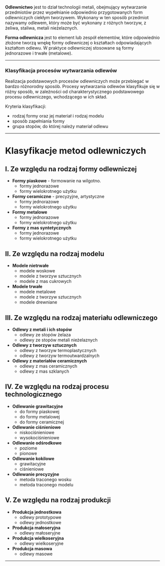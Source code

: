 **Odlewnictwo** jest to dział technologii metali, obejmujący wytwarzanie przedmiotów przez wypełnianie odpowiednio przygotowanych form odlewniczych ciekłym tworzywem. Wykonany w ten sposób przedmiot nazywamy odlewem, który może być wykonany z różnych tworzyw, z żeliwa, staliwa, metali nieżelaznych.

**Forma odlewnicza** jest to element lub zespół elementów, które odpowiednio złożone tworzą wnękę formy odlewniczej o kształtach odpowiadających kształtom odlewu. W praktyce odlewniczej stosowane są formy jednorazowe i trwałe (metalowe).

---

### Klasyfikacja procesów wytwarzania odlewów

Realizacja podstawowych procesów odlewniczych może przebiegać w bardzo różnorodny sposób.
Procesy wytwarzania odlewów klasyfikuje się w różny sposób, w zależności od charakterystycznego podstawowego procesu odlewniczego, wchodzącego w ich skład.

Kryteria klasyfikacji:
- rodzaj formy oraz jej materiał i rodzaj modelu
- sposób zapełniania formy
- grupa stopów, do której należy materiał odlewu
---

# Klasyfikacje metod odlewniczych

## I. Ze względu na rodzaj formy odlewniczej

- **Formy piaskowe** - formowanie na wilgotno.
  - formy jednorazowe
  - formy wielokrotnego użytku
- **Formy ceramiczne** - precyzyjne, artystyczne
  - formy jednorazowe
  - formy wielokrotnego użytku
- **Formy metalowe**
  - formy jednorazowe
  - formy wielokrotnego użytku
- **Formy z mas syntetycznych**
  - formy jednorazowe
  - formy wielokrotnego użytku

## II. Ze względu na rodzaj modelu

- **Modele nietrwałe**
  - modele woskowe
  - modele z tworzyw sztucznych
  - modele z mas cukrowych
- **Modele trwałe**
  - modele metalowe
  - modele z tworzyw sztucznych
  - modele drewniane

## III. Ze względu na rodzaj materiału odlewniczego

- **Odlewy z metali i ich stopów**
  - odlewy ze stopów żelaza
  - odlewy ze stopów metali nieżelaznych
- **Odlewy z tworzyw sztucznych**
  - odlewy z tworzyw termoplastycznych
  - odlewy z tworzyw termoutwardzalnych
- **Odlewy z materiałów ceramicznych**
  - odlewy z mas ceramicznych
  - odlewy z mas szklanych

## IV. Ze względu na rodzaj procesu technologicznego

- **Odlewanie grawitacyjne**
  - do formy piaskowej
  - do formy metalowej
  - do formy ceramicznej
- **Odlewanie ciśnieniowe**
  - niskociśnieniowe
  - wysokociśnieniowe
- **Odlewanie odśrodkowe**
  - poziome
  - pionowe
- **Odlewanie kokilowe**
  - grawitacyjne
  - ciśnieniowe
- **Odlewanie precyzyjne**
  - metoda traconego wosku
  - metoda traconego modelu

## V. Ze względu na rodzaj produkcji

- **Produkcja jednostkowa**
  - odlewy prototypowe
  - odlewy jednostkowe
- **Produkcja małoseryjna**
  - odlewy małoseryjne
- **Produkcja wielkoseryjna**
  - odlewy wielkoseryjne
- **Produkcja masowa**
  - odlewy masowe

---
